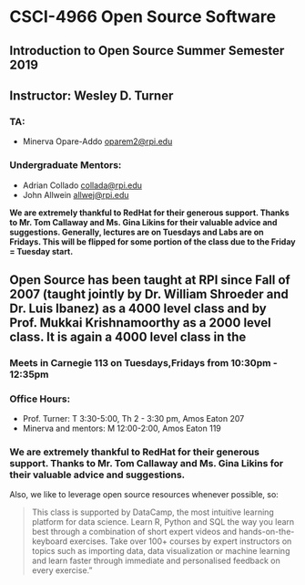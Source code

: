 # CSCI-4966 Open Source Software
## Introduction to Open Source Summer Semester 2019

## Instructor: Wesley D. Turner

### TA: 

- Minerva Opare-Addo oparem2@rpi.edu

### Undergraduate Mentors:

- Adrian Collado collada@rpi.edu
- John Allwein allwej@rpi.edu

**We are extremely thankful to RedHat for their generous support. Thanks to Mr. Tom Callaway and Ms. Gina Likins for their valuable advice and suggestions.
Generally, lectures are on Tuesdays and Labs are on Fridays. This will be flipped for some portion of the class due to the Friday = Tuesday start.**

## Open Source has been taught at RPI since Fall of 2007 (taught jointly by Dr. William Shroeder and Dr. Luis Ibanez) as a 4000 level class and by Prof. Mukkai Krishnamoorthy as a 2000 level class. It is again a 4000 level class in the 

### Meets in Carnegie 113 on Tuesdays,Fridays from 10:30pm - 12:35pm

### Office Hours: 
- Prof. Turner: T 3:30-5:00, Th 2 - 3:30 pm, Amos Eaton 207
- Minerva and mentors: M 12:00-2:00, Amos Eaton 119

### We are extremely thankful to RedHat for their generous support. Thanks to Mr. Tom Callaway and Ms. Gina Likins for their valuable advice and suggestions.

Also, we like to leverage open source resources whenever possible, so:

> This class is supported by DataCamp, the most intuitive learning platform for data science. Learn R, Python and SQL the way you learn best through a combination of short expert videos and hands-on-the-keyboard exercises. Take over 100+ courses by expert instructors on topics such as importing data, data visualization or machine learning and learn faster through immediate and personalised feedback on every exercise.”

